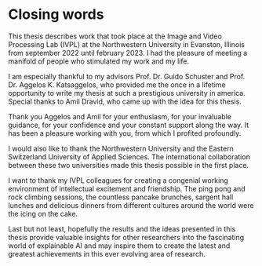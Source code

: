 # Closing words
This thesis describes work that took place at the Image and Video Processing Lab (IVPL) at the Northwestern University in
Evanston, Illinois from september 2022 until february 2023. I had the pleasure of meeting a manifold of people who stimulated my work and my life.

I am especially thankful to my advisors Prof. Dr. Guido Schuster and Prof. Dr. Aggelos K. Katsaggelos, who provided me the once in a lifetime opportunity to write my thesis at such a prestigious university in america. Special thanks to Amil Dravid, who came up with the idea for this thesis.

Thank you Aggelos  and Amil for your enthusiasm, for your invaluable guidance, for your confidence and your constant support along the way. It has been a pleasure working with you, from which I profited profoundly. 

I would also like to thank the Northwestern University and the Eastern Switzerland University of Applied Sciences. The international collaboration between these two universities made this thesis possible in the first place.

I want to thank my IVPL colleagues for creating a congenial working environment of intellectual excitement and friendship. The ping pong and rock climbing sessions, the countless pancake brunches, sargent hall lunches and delicious dinners from different cultures around the world were the icing on the cake.

Last but not least, hopefully the results and the ideas presented in this thesis provide valuable insights for other researchers into the fascinating world of explainable AI and may inspire them to create the latest and greatest achievements in this ever evolving area of research.
